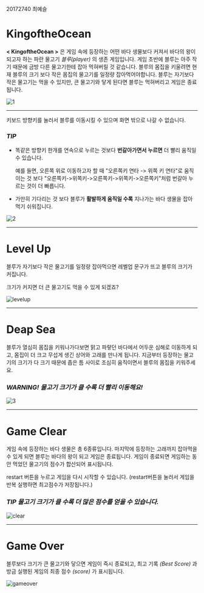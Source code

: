 20172740 최예슬

# KingoftheOcean

**< KingoftheOcean >** 은 게임 속에 등장하는 어떤 바다 생물보다 커져서 바다의 왕이 되고자 하는 파란 물고기 *블루(player)* 의 생존 게임입니다. 
게임 초반에 블루는 아주 작기 때문에 금방 다른 물고기한테 잡아 먹혀버릴 것 같습니다. 블루의 몸집을 키울려면 현재 블루의 크기 보다 작은 몸집의 물고기를 일정량 잡아먹어야합니다.
블루는 자기보다 작은 물고기는 먹을 수 있지만, 큰 물고기와 닿게 된다면 블루는 먹혀버리고 게임은 종료됩니다. 

![1](https://user-images.githubusercontent.com/70987287/95893048-5ec94f80-0dc2-11eb-9d13-35ca14a05334.png)

---

키보드 방향키를 눌러서 블루를 이동시킬 수 있으며 화면 밖으로 나갈 수 없습니다.

### *TIP* 
- 똑같은 방향키 한개를 연속으로 누르는 것보다 **번갈아가면서 누르면** 더 빨리 움직일 수 있습니다.
 
  예를 들면, 오른쪽 위로 이동하고자 할 때 "오른쪽키 연타 -> 위쪽 키 연타"로 움직이는 것 보다 "오른쪽키->위쪽키->오른쪽키->위쪽키->오른쪽키"처럼 번갈아 누르는 것이 더 빠릅니다.
- 가만히 기다리는 것 보다 블루가 **활발하게 움직일 수록** 지나가는 바다 생물을 잡아 먹기 쉬워집니다.

![2](https://user-images.githubusercontent.com/70987287/95893058-61c44000-0dc2-11eb-904f-eb7751849fcc.png)

---

# Level Up

블루가 자기보다 작은 물고기를 일정량 잡아먹으면 레벨업 문구가 뜨고 블루의 크기가 커집니다.

크기가 커지면 더 큰 물고기도 먹을 수 있게 되겠죠?

![levelup](https://user-images.githubusercontent.com/70987287/95893070-67218a80-0dc2-11eb-97a0-580b6477c2f6.png)

---

# Deap Sea

블루가 열심히 몸집을 키워나가다보면 맑고 파랗던 바다에서 어두운 심해로 이동하게 되고, 몸집이 더 크고 무섭게 생긴 상어와 고래를 만나게 됩니다.
지금부터 등장하는 물고기의 크기가 다 크기 때문에 좁은 틈 사이로 조심히 움직이면서 블루의 몸집을 키워주세요.

### *WARNING! 물고기 크기가 클 수록 더 빨리 이동해요!*

![3](https://user-images.githubusercontent.com/70987287/95894414-0430f300-0dc4-11eb-8c62-ec8438371207.png)

---

# Game Clear

게임 속에 등장하는 바다 생물은 총 6종류입니다. 마지막에 등장하는 고래까지 잡아먹을 수 있게 되면 블루는 바다의 왕이 되고 게임은 종료됩니다.
게임이 종료되면 게임하는 동안 먹었던 물고기의 점수가 합산되어 표시됩니다. 

restart 버튼을 누르고 게임을 다시 시작할 수 있습니다. (restart버튼을 눌러서 게임을 반복 실행하면 최고점수가 저장됩니다.) 

### *TIP 물고기 크기가 클 수록 더 많은 점수를 얻을 수 있습니다.* 

![clear](https://user-images.githubusercontent.com/70987287/95893090-6be63e80-0dc2-11eb-9c84-2ada26baa671.png)

---

# Game Over

블루보다 크기가 큰 물고기와 닿으면 게임이 즉시 종료되고, 최고 기록 *(Best Score)* 과 방금 실행된 게임의 최종 점수 *(score)* 가 표시됩니다.

![gameover](https://user-images.githubusercontent.com/70987287/95893095-6db00200-0dc2-11eb-955d-35e1215c1cfb.png)
